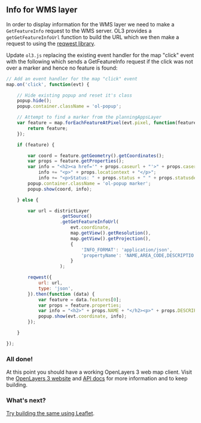 ## Info for WMS layer

In order to display information for the WMS layer we need to make a `GetFeatureInfo` request to the WMS server. OL3 provides a `getGetFeatureInfoUrl` function to build the URL which we then make a request to using the [reqwest library](https://github.com/ded/reqwest).

Update `ol3.js` replacing the existing event handler for the map "click" event with the following which sends a GetFeatureInfo request if the click was not over a marker and hence no feature is found:

```javascript
// Add an event handler for the map "click" event
map.on('click', function(evt) {

    // Hide existing popup and reset it's class
    popup.hide();
    popup.container.className = 'ol-popup';

    // Attempt to find a marker from the planningAppsLayer
    var feature = map.forEachFeatureAtPixel(evt.pixel, function(feature, layer) {
        return feature;
    });

    if (feature) {

        var coord = feature.getGeometry().getCoordinates();
        var props = feature.getProperties();
        var info = "<h2><a href='" + props.caseurl + "'>" + props.casereference + "</a></h2>";
            info += "<p>" + props.locationtext + "</p>";
            info += "<p>Status: " + props.status + " " + props.statusdesc + "</p>";
        popup.container.className = 'ol-popup marker';
        popup.show(coord, info);

    } else {

        var url = districtLayer
                    .getSource()
                    .getGetFeatureInfoUrl(
                        evt.coordinate,
                        map.getView().getResolution(),
                        map.getView().getProjection(),
                        {
                            'INFO_FORMAT': 'application/json',
                            'propertyName': 'NAME,AREA_CODE,DESCRIPTIO'
                        }
                    );

        reqwest({
            url: url,
            type: 'json',
        }).then(function (data) {
            var feature = data.features[0];
            var props = feature.properties;
            var info = "<h2>" + props.NAME + "</h2><p>" + props.DESCRIPTIO + "</p>";
            popup.show(evt.coordinate, info);
        });

    }

});
```

### All done!

At this point you should have a working OpenLayers 3 web map client. Visit the [OpenLayers 3 website](http://ol3js.org) and [API docs](http://ol3js.org/en/master/apidoc/) for more information and to keep building.

### What's next?

[Try building the same using Leaflet](../leaflet/README.md).

